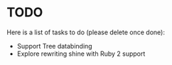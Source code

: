 # TODO

Here is a list of tasks to do (please delete once done):

* Support Tree databinding
* Explore rewriting shine with Ruby 2 support

